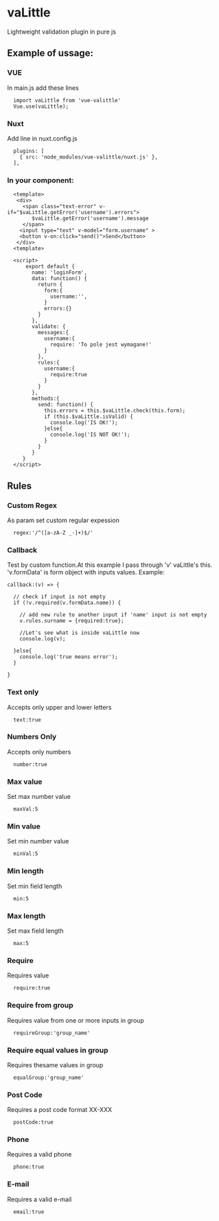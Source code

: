 # vaLittle
Lightweight validation plugin in pure js

## Example of ussage:

### VUE
In main.js add these lines
```
  import vaLittle from 'vue-valittle'
  Vue.use(vaLittle);
```

### Nuxt
Add line in nuxt.config.js
```
  plugins: [
    { src: 'node_modules/vue-valittle/nuxt.js' },
  ],
```

### In your component:
```
  <template>
   <div>
     <span class="text-error" v-if="$vaLittle.getError('username').errors">
        $vaLittle.getError('username').message
     </span>
    <input type="text" v-model="form.username" >
    <button v-on:click="send()">Send</button>
   </div>
  <template>

  <script>
      export default {
        name: 'loginForm',
        data: function() {
          return {
            form:{
              username:'',
            }
            errors:{}
          }
        },
        validate: {
          messages:{
            username:{
              require: 'To pole jest wymagane!'
            }
          },
          rules:{
            username:{
              require:true
            }
          }
        },
        methods:{
          send: function() {
            this.errors = this.$vaLittle.check(this.form);
            if (this.$vaLittle.isValid) {
              console.log('IS OK!');
            }else{
              console.log('IS NOT OK!');
            }
          }
        }
     }
  </script>
```
## Rules

### Custom Regex
As param set custom regular expession
```
  regex:'/^([a-zA-Z _-]+)$/'
```
### Callback
Test by custom function.At this example I pass through 'v' vaLittle's this. 'v.formData' is form object with inputs values.
Example:
```
callback:(v) => {

  // check if input is not empty
  if (!v.required(v.formData.name)) {

    // add new rule to another input if 'name' input is not empty
    v.rules.surname = {required:true};

    //Let's see what is inside vaLittle now
    console.log(v);

  }else{
    console.log('true means error');
  }

}
```
### Text only
Accepts only upper and lower letters
```
  text:true
```
### Numbers Only
Accepts only numbers
```
  number:true
```
### Max value
Set max number value
```
  maxVal:5
```
### Min value
Set min number value
```
  minVal:5
```
### Min length
Set min field length
```
  min:5
```
### Max length
Set max field length
```
  max:5
```
### Require
Requires value
```
  require:true
```
### Require from group
Requires value from one or more inputs in group
```
  requireGroup:'group_name'
```
### Require equal values in group
Requires thesame values in group
```
  equalGroup:'group_name'
```
### Post Code
Requires a post code format XX-XXX
```
  postCode:true
```
### Phone
Requires a valid phone
```
  phone:true
```
### E-mail
Requires a valid e-mail
```
  email:true
```
